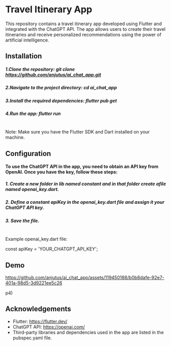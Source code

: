# Travel Itinerary App

This repository contains a travel itinerary app developed using Flutter and integrated with the ChatGPT API. The app allows users to create their travel itineraries and receive personalized recommendations using the power of artificial intelligence.

## Installation

##### 1.Clone the repository: git clone https://github.com/anjutus/ai_chat_app.git 
##### 2.Navigate to the project directory: cd ai_chat_app
##### 3.Install the required dependencies: flutter pub get
##### 4.Run the app: flutter run
\
Note: Make sure you have the Flutter SDK and Dart installed on your machine.

## Configuration

#### To use the ChatGPT API in the app, you need to obtain an API key from OpenAI. Once you have the key, follow these steps:

##### 1. Create a new folder in lib named constant and in that folder create afile named openai_key.dart.
##### 2. Define a constant apiKey in the openai_key.dart file and assign it your ChatGPT API key.
##### 3. Save the file.
\
Example openai_key.dart file:

const apiKey = 'YOUR_CHATGPT_API_KEY';

## Demo

https://github.com/anjutus/ai_chat_app/assets/119450188/b0b8dafe-92e7-401a-98d5-3d9221ee5c26

p4)

## Acknowledgements
 - Flutter: https://flutter.dev/
- ChatGPT API: https://openai.com/
 - Third-party libraries and dependencies used in the app are listed in the pubspec.yaml file.
